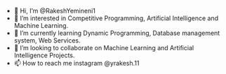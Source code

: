 - 👋 Hi, I’m @RakeshYemineni1
- 👀 I’m interested in Competitive Programming, Artificial Intelligence and Machine Learning.
- 🌱 I’m currently learning Dynamic Programming, Database management system, Web Services.
- 💞️ I’m looking to collaborate on Machine Learning and Artificial Intelligence Projects.
- 📫 How to reach me instagram @yrakesh.11

<!---
RakeshYemineni1/RakeshYemineni1 is a ✨ special ✨ repository because its `README.md` (this file) appears on your GitHub profile.
You can click the Preview link to take a look at your changes.
--->
